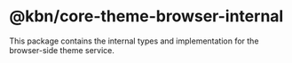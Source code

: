 # @kbn/core-theme-browser-internal

This package contains the internal types and implementation for the browser-side theme service.
